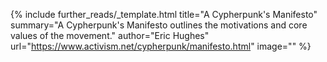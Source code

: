 {%
  include further_reads/_template.html
  title="A Cypherpunk's Manifesto" 
  summary="A Cypherpunk's Manifesto outlines the motivations and core values of the movement." 
  author="Eric Hughes" 
  url="https://www.activism.net/cypherpunk/manifesto.html" 
  image=""
%}
